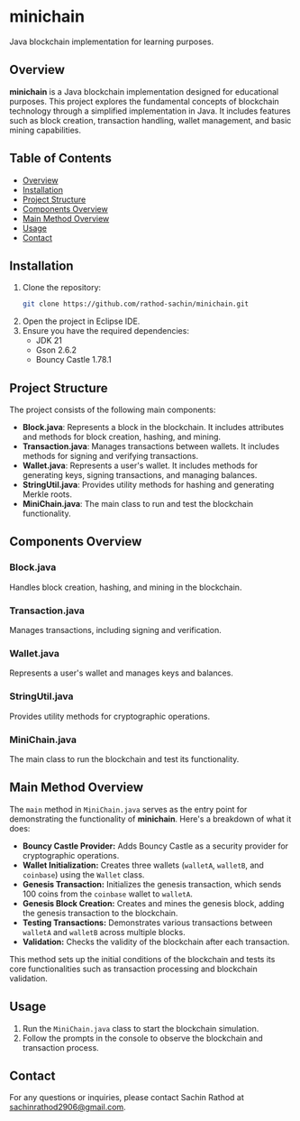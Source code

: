 # minichain
Java blockchain implementation for learning purposes.

## Overview

**minichain** is a Java blockchain implementation designed for educational purposes. This project explores the fundamental concepts of blockchain technology through a simplified implementation in Java. It includes features such as block creation, transaction handling, wallet management, and basic mining capabilities.

## Table of Contents

- [Overview](#overview)
- [Installation](#installation)
- [Project Structure](#project-structure)
- [Components Overview](#components-overview)
- [Main Method Overview](#main-method-overview)
- [Usage](#usage)
- [Contact](#contact)

## Installation

1. Clone the repository:
    ```sh
    git clone https://github.com/rathod-sachin/minichain.git
    ```
2. Open the project in Eclipse IDE.
3. Ensure you have the required dependencies:
    - JDK 21
    - Gson 2.6.2
    - Bouncy Castle 1.78.1
  
## Project Structure

The project consists of the following main components:

- **Block.java**: Represents a block in the blockchain. It includes attributes and methods for block creation, hashing, and mining.
- **Transaction.java**: Manages transactions between wallets. It includes methods for signing and verifying transactions.
- **Wallet.java**: Represents a user's wallet. It includes methods for generating keys, signing transactions, and managing balances.
- **StringUtil.java**: Provides utility methods for hashing and generating Merkle roots.
- **MiniChain.java**: The main class to run and test the blockchain functionality.

## Components Overview

### Block.java
Handles block creation, hashing, and mining in the blockchain.

### Transaction.java
Manages transactions, including signing and verification.

### Wallet.java
Represents a user's wallet and manages keys and balances.

### StringUtil.java
Provides utility methods for cryptographic operations.

### MiniChain.java
The main class to run the blockchain and test its functionality.

## Main Method Overview

The `main` method in `MiniChain.java` serves as the entry point for demonstrating the functionality of **minichain**. Here's a breakdown of what it does:

- **Bouncy Castle Provider:** Adds Bouncy Castle as a security provider for cryptographic operations.
- **Wallet Initialization:** Creates three wallets (`walletA`, `walletB`, and `coinbase`) using the `Wallet` class.
- **Genesis Transaction:** Initializes the genesis transaction, which sends 100 coins from the `coinbase` wallet to `walletA`.
- **Genesis Block Creation:** Creates and mines the genesis block, adding the genesis transaction to the blockchain.
- **Testing Transactions:** Demonstrates various transactions between `walletA` and `walletB` across multiple blocks.
- **Validation:** Checks the validity of the blockchain after each transaction.

This method sets up the initial conditions of the blockchain and tests its core functionalities such as transaction processing and blockchain validation.

## Usage

1. Run the `MiniChain.java` class to start the blockchain simulation.
2. Follow the prompts in the console to observe the blockchain and transaction process.

## Contact

For any questions or inquiries, please contact Sachin Rathod at sachinrathod2906@gmail.com.
